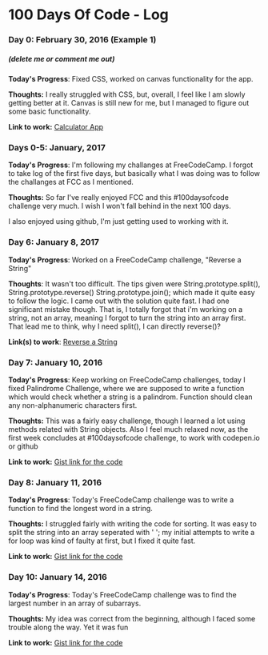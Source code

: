 # 100 Days Of Code - Log

### Day 0: February 30, 2016 (Example 1)
##### (delete me or comment me out)

**Today's Progress**: Fixed CSS, worked on canvas functionality for the app.

**Thoughts:** I really struggled with CSS, but, overall, I feel like I am slowly getting better at it. Canvas is still new for me, but I managed to figure out some basic functionality.

**Link to work:** [Calculator App](http://www.example.com)

### Days 0-5: January, 2017 

**Today's Progress**: I'm following my challanges at FreeCodeCamp. I forgot to take log of the first five days, but basically what I was doing was to follow the challanges at FCC as I mentioned.

**Thoughts:** So far I've really enjoyed FCC and this #100daysofcode challenge very much. I wish I won't fall behind in the next 100 days.

I also enjoyed using github, I'm just getting used to working with it.



### Day 6: January 8, 2017

**Today's Progress**: Worked on a FreeCodeCamp challenge, "Reverse a String"

**Thoughts**: It wasn't too difficult. The tips given were String.prototype.split(), String.prototype.reverse() String.prototype.join(); which made it quite easy to follow the logic. I came out with the solution quite fast. I had one significant mistake though. That is, I totally forgot that i'm working on a string, not an array, meaning I forgot to turn the string into an array first. That lead me to think, why I need split(), I can directly reverse()?


**Link(s) to work**: [Reverse a String](https://www.freecodecamp.com/challenges/reverse-a-string)



### Day 7: January 10, 2016

**Today's Progress**: Keep working on FreeCodeCamp challenges, today I fixed Palindrome Challenge, where we are supposed to write a function which would check whether a string is a palindrom. Function should clean any non-alphanumeric characters first.

**Thoughts:** This was a fairly easy challenge, though I learned a lot using methods related with String objects. Also I feel much relaxed now, as the first week concludes at #100daysofcode challenge, to work with codepen.io or github

**Link to work:** [Gist link for the code](https://gist.github.com/mijimoco/9304f92d23ec24dc2c94258a827bcc48)



### Day 8: January 11, 2016

**Today's Progress**: Today's FreeCodeCamp challenge was to write a function to find the longest word in a string. 

**Thoughts:** I struggled fairly with writing the code for sorting. It was easy to split the string into an array seperated with ' '; my initial attempts to write a for loop was kind of faulty at first, but I fixed it quite fast.

**Link to work:** [Gist link for the code](https://gist.github.com/mijimoco/9f8e8808fdb9281cd088f68944804ccc)



### Day 10: January 14, 2016

**Today's Progress**: Today's FreeCodeCamp challenge was to find the largest number in an array of subarrays. 

**Thoughts:** My idea was correct from the beginning, although I faced some trouble along the way. Yet it was fun

**Link to work:** [Gist link for the code](https://gist.github.com/mijimoco/0eca8719f046bfb9b4aa44462be40f24)

